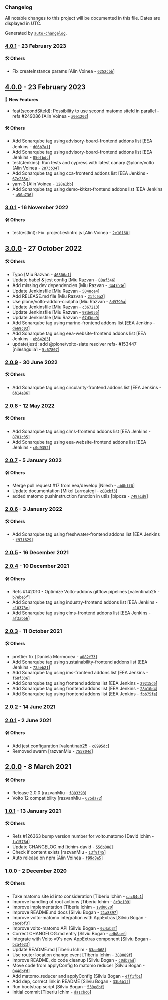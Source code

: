 ### Changelog

All notable changes to this project will be documented in this file. Dates are displayed in UTC.

Generated by [`auto-changelog`](https://github.com/CookPete/auto-changelog).

### [4.0.1](https://github.com/eea/volto-matomo/compare/4.0.0...4.0.1) - 23 February 2023

#### :hammer_and_wrench: Others

- Fix createInstance params [Alin Voinea - [`6252cbb`](https://github.com/eea/volto-matomo/commit/6252cbb46f92bccec36c6315b1ea55a0e09fa955)]
## [4.0.0](https://github.com/eea/volto-matomo/compare/3.0.1...4.0.0) - 23 February 2023

#### :rocket: New Features

- feat(secondSiteId): Possibility to use second matomo siteId in parallel - refs #249086 [Alin Voinea - [`a0e1202`](https://github.com/eea/volto-matomo/commit/a0e1202dd024f2c25bfe99db94467aaeb2a0889d)]

#### :hammer_and_wrench: Others

- Add Sonarqube tag using advisory-board-frontend addons list [EEA Jenkins - [`d06b7a1`](https://github.com/eea/volto-matomo/commit/d06b7a1859ab2e432b76a5114fcba3250f2efd27)]
- Add Sonarqube tag using advisory-board-frontend addons list [EEA Jenkins - [`85efbdc`](https://github.com/eea/volto-matomo/commit/85efbdcf20ecdb903e0f382f24844002c7f36ca6)]
- test(Jenkins): Run tests and cypress with latest canary @plone/volto [Alin Voinea - [`2873b34`](https://github.com/eea/volto-matomo/commit/2873b34868b8baa6436b39faa9482928825317ee)]
- Add Sonarqube tag using cca-frontend addons list [EEA Jenkins - [`67e235e`](https://github.com/eea/volto-matomo/commit/67e235e731dd3a858ab99461569737708fbafcc8)]
- yarn 3 [Alin Voinea - [`128a1bb`](https://github.com/eea/volto-matomo/commit/128a1bbb20b7af744fbe5f3198c28db2fb9cc41a)]
- Add Sonarqube tag using demo-kitkat-frontend addons list [EEA Jenkins - [`a50a736`](https://github.com/eea/volto-matomo/commit/a50a7367ef67703fe447ddd649292d485914c200)]
### [3.0.1](https://github.com/eea/volto-matomo/compare/3.0.0...3.0.1) - 16 November 2022

#### :hammer_and_wrench: Others

- test(estlint): Fix .project.eslintrc.js [Alin Voinea - [`2e10168`](https://github.com/eea/volto-matomo/commit/2e1016884789b467d691d4380a44bb5eea7df33b)]
## [3.0.0](https://github.com/eea/volto-matomo/compare/2.0.9...3.0.0) - 27 October 2022

#### :hammer_and_wrench: Others

- Typo [Miu Razvan - [`46506a1`](https://github.com/eea/volto-matomo/commit/46506a1c13cf98e9d97c0e51245c5b80be1544b2)]
- Update babel & jest config [Miu Razvan - [`08af346`](https://github.com/eea/volto-matomo/commit/08af346d6b786f2afb24394861746afbf4d395d3)]
- Add missing dev dependencies [Miu Razvan - [`3447b3e`](https://github.com/eea/volto-matomo/commit/3447b3ea2c7f03b012e9d8e30368673d7268dd23)]
- Update Jenkinsfile [Miu Razvan - [`5048ce4`](https://github.com/eea/volto-matomo/commit/5048ce49517f9731982452cb15de872f2950fa5e)]
- Add RELEASE.md file [Miu Razvan - [`21fc5a2`](https://github.com/eea/volto-matomo/commit/21fc5a25e361907f3970603e256bb2c4cc3795e2)]
- Use plone/volto-addon-ci:alpha [Miu Razvan - [`8d9790a`](https://github.com/eea/volto-matomo/commit/8d9790a727d19579a208ed0ea778e1ff89847b8d)]
- Update Jenkinsfile [Miu Razvan - [`c367213`](https://github.com/eea/volto-matomo/commit/c367213c8277f9f10d54909705561c8553ce27be)]
- Update Jenkinsfile [Miu Razvan - [`98de055`](https://github.com/eea/volto-matomo/commit/98de0556e3437b4c51cb46da6fd09b5432b656c1)]
- Update Jenkinsfile [Miu Razvan - [`07d3de9`](https://github.com/eea/volto-matomo/commit/07d3de952899c759f47008348f212864749e7976)]
- Add Sonarqube tag using marine-frontend addons list [EEA Jenkins - [`de69c03`](https://github.com/eea/volto-matomo/commit/de69c036e8610e69a2a7cda1d292ac8fe6143c28)]
- Add Sonarqube tag using eea-website-frontend addons list [EEA Jenkins - [`eb64203`](https://github.com/eea/volto-matomo/commit/eb642033fb489e1a4d75986b90bb695da0b26b70)]
- update(jest): add @plone/volto-slate resolver refs- #153447 [nileshgulia1 - [`5c67807`](https://github.com/eea/volto-matomo/commit/5c6780751621c3dbd08f0149f7a02eca248f301d)]
### [2.0.9](https://github.com/eea/volto-matomo/compare/2.0.8...2.0.9) - 30 June 2022

#### :hammer_and_wrench: Others

- Add Sonarqube tag using circularity-frontend addons list [EEA Jenkins - [`6b14e86`](https://github.com/eea/volto-matomo/commit/6b14e865fe7c3f87dac0e947410aa76c4193108e)]
### [2.0.8](https://github.com/eea/volto-matomo/compare/2.0.7...2.0.8) - 12 May 2022

#### :hammer_and_wrench: Others

- Add Sonarqube tag using clms-frontend addons list [EEA Jenkins - [`8781c35`](https://github.com/eea/volto-matomo/commit/8781c35315a0a1e9bf8fa5289a4fa3667737ecf4)]
- Add Sonarqube tag using eea-website-frontend addons list [EEA Jenkins - [`c0d9352`](https://github.com/eea/volto-matomo/commit/c0d935275d612ca995390a08057cb6df6ed37f54)]
### [2.0.7](https://github.com/eea/volto-matomo/compare/2.0.6...2.0.7) - 5 January 2022

#### :hammer_and_wrench: Others

- Merge pull request #17 from eea/develop [Nilesh - [`ab8bff8`](https://github.com/eea/volto-matomo/commit/ab8bff8e48bcd02bb4b368a4206c64aa74888e32)]
- Update documentation [Mikel Larreategi - [`c08cbf3`](https://github.com/eea/volto-matomo/commit/c08cbf35a86284ea1e37d7fe3385e642cf90f42f)]
- added matomo pushInstruction function in utils [bipoza - [`749a1d9`](https://github.com/eea/volto-matomo/commit/749a1d99722c24557865c7960cc994558e72d0f5)]
### [2.0.6](https://github.com/eea/volto-matomo/compare/2.0.5...2.0.6) - 3 January 2022

#### :hammer_and_wrench: Others

- Add Sonarqube tag using freshwater-frontend addons list [EEA Jenkins - [`f97f629`](https://github.com/eea/volto-matomo/commit/f97f6297ebdca73afec7fb909210b0a465bbed6e)]
### [2.0.5](https://github.com/eea/volto-matomo/compare/2.0.4...2.0.5) - 16 December 2021

### [2.0.4](https://github.com/eea/volto-matomo/compare/2.0.3...2.0.4) - 10 December 2021

#### :hammer_and_wrench: Others

- Refs #142010 - Optimize Volto-addons gitflow pipelines [valentinab25 - [`b7ebe5f`](https://github.com/eea/volto-matomo/commit/b7ebe5f0822da73bd73b291bff7e7857c34f0d14)]
- Add Sonarqube tag using industry-frontend addons list [EEA Jenkins - [`c10373e`](https://github.com/eea/volto-matomo/commit/c10373e1f22153b9868c4767f9fdf6296a32e768)]
- Add Sonarqube tag using clms-frontend addons list [EEA Jenkins - [`af3abb6`](https://github.com/eea/volto-matomo/commit/af3abb6cc9f449b53952f84d0a0bbdd93d9afd4f)]
### [2.0.3](https://github.com/eea/volto-matomo/compare/2.0.2...2.0.3) - 11 October 2021

#### :hammer_and_wrench: Others

- prettier fix [Daniela Mormocea - [`a082f73`](https://github.com/eea/volto-matomo/commit/a082f73ce77d1f91beed91f053e33be34582ad16)]
- Add Sonarqube tag using sustainability-frontend addons list [EEA Jenkins - [`72aeb21`](https://github.com/eea/volto-matomo/commit/72aeb214352585df2234ec0731c6c6d3e730b485)]
- Add Sonarqube tag using ims-frontend addons list [EEA Jenkins - [`f68f336`](https://github.com/eea/volto-matomo/commit/f68f33612d7f761815a31d90e0461c5062abf417)]
- Add Sonarqube tag using frontend addons list [EEA Jenkins - [`29215d5`](https://github.com/eea/volto-matomo/commit/29215d5712976113908f712ce7becb1a56d0600d)]
- Add Sonarqube tag using frontend addons list [EEA Jenkins - [`28b10d4`](https://github.com/eea/volto-matomo/commit/28b10d42d95c38d6d8c67ef80bb32edfec36a8e4)]
- Add Sonarqube tag using frontend addons list [EEA Jenkins - [`fbb75fe`](https://github.com/eea/volto-matomo/commit/fbb75feb826411c4d2d740b14bb62abd97aec49b)]
### [2.0.2](https://github.com/eea/volto-matomo/compare/2.0.1...2.0.2) - 14 June 2021

### [2.0.1](https://github.com/eea/volto-matomo/compare/2.0.0...2.0.1) - 2 June 2021

#### :hammer_and_wrench: Others

- Add jest configuration [valentinab25 - [`c8995dc`](https://github.com/eea/volto-matomo/commit/c8995dc3749a3106138dd2c29ded2691960a2e98)]
- Removed swarm [razvanMiu - [`755804d`](https://github.com/eea/volto-matomo/commit/755804d2a07887f46e3071996c44230e5cc16be7)]
## [2.0.0](https://github.com/eea/volto-matomo/compare/1.0.1...2.0.0) - 8 March 2021

#### :hammer_and_wrench: Others

- Release 2.0.0 [razvanMiu - [`f883393`](https://github.com/eea/volto-matomo/commit/f883393ed544795f5e6eb4a985f8ad167e361616)]
- Volto 12 compatibility [razvanMiu - [`625da72`](https://github.com/eea/volto-matomo/commit/625da72456492f2379d21bc3fdead285c72251aa)]
### [1.0.1](https://github.com/eea/volto-matomo/compare/1.0.0...1.0.1) - 13 January 2021

#### :hammer_and_wrench: Others

- Refs #126363 bump version number for volto.matomo [David Ichim - [`fa1576d`](https://github.com/eea/volto-matomo/commit/fa1576da921832c4ffd3866059f949e0fbae9e9b)]
- Update CHANGELOG.md [ichim-david - [`556b008`](https://github.com/eea/volto-matomo/commit/556b0089274ee231decc65ada00c1197f0bddb7e)]
- Check if content exists [razvanMiu - [`13f9f45`](https://github.com/eea/volto-matomo/commit/13f9f450961cd59a0979377ac3010617733f60a8)]
- Auto release on npm [Alin Voinea - [`f99d8e5`](https://github.com/eea/volto-matomo/commit/f99d8e55b8062975428b7b348bb431f8d1716ece)]
### 1.0.0 - 2 December 2020

#### :hammer_and_wrench: Others

- Take matomo site id into consideration [Tiberiu Ichim - [`cac84c1`](https://github.com/eea/volto-matomo/commit/cac84c148fed03a0074e0804d901f8abb0faea6e)]
- Improve handling of root actions [Tiberiu Ichim - [`8c3c109`](https://github.com/eea/volto-matomo/commit/8c3c109f7ecaa64b07f7369776af73e3224712b6)]
- Improve implementation [Tiberiu Ichim - [`18d0620`](https://github.com/eea/volto-matomo/commit/18d062025cdeaff82a16d9d35083a7caed1498f2)]
- Improve README.md docs [Silviu Bogan - [`21a8897`](https://github.com/eea/volto-matomo/commit/21a88979a8f7963aaaa3431fa30c49b0b6a2117e)]
- Improve volto-matomo integration with AppExtras [Silviu Bogan - [`cacebf3`](https://github.com/eea/volto-matomo/commit/cacebf372a57f145d6382f47e29a90f1f6eaca14)]
- Improve volto-matomo API [Silviu Bogan - [`0c4ab3f`](https://github.com/eea/volto-matomo/commit/0c4ab3fb5d880c44ba3e0a41ec1d940988063711)]
- Correct CHANGELOG.md entry [Silviu Bogan - [`adb8aef`](https://github.com/eea/volto-matomo/commit/adb8aefe6cb6765de93e4160326c9319de5dc32d)]
- Integrate with Volto v9's new AppExtras component [Silviu Bogan - [`bca4e23`](https://github.com/eea/volto-matomo/commit/bca4e2366fed70b688666e8f390226c77b0f7cf2)]
- Update README.md [Tiberiu Ichim - [`83ae068`](https://github.com/eea/volto-matomo/commit/83ae06820514f5fb0f996b87be3e7175e2f48a8c)]
- Use router location change event [Tiberiu Ichim - [`388089f`](https://github.com/eea/volto-matomo/commit/388089f0d38336e6071cd843399cb212576211cd)]
- Improve README, do code cleanup [Silviu Bogan - [`c0db2ad`](https://github.com/eea/volto-matomo/commit/c0db2ada91236fd7a165036a66078c653ef76d01)]
- Move code from applyConfig to matomo reducer [Silviu Bogan - [`0448bfd`](https://github.com/eea/volto-matomo/commit/0448bfd7f366841c331ae06fc33788a14401b7c4)]
- Add matomo_reducer and applyConfig [Silviu Bogan - [`eff1fb1`](https://github.com/eea/volto-matomo/commit/eff1fb13632f50eccf7ec67229954bfd37603c83)]
- Add dep, correct link in README [Silviu Bogan - [`33b6b1f`](https://github.com/eea/volto-matomo/commit/33b6b1fae0866bf021324284dc1c5b1ccdc809e5)]
- Run bootstrap script [Silviu Bogan - [`530e8bf`](https://github.com/eea/volto-matomo/commit/530e8bf330ebdf50d89251f7bb3c10420919c4a1)]
- Initial commit [Tiberiu Ichim - [`da1cbc6`](https://github.com/eea/volto-matomo/commit/da1cbc68fbb78461cdf14048338b717fb3bea32b)]
